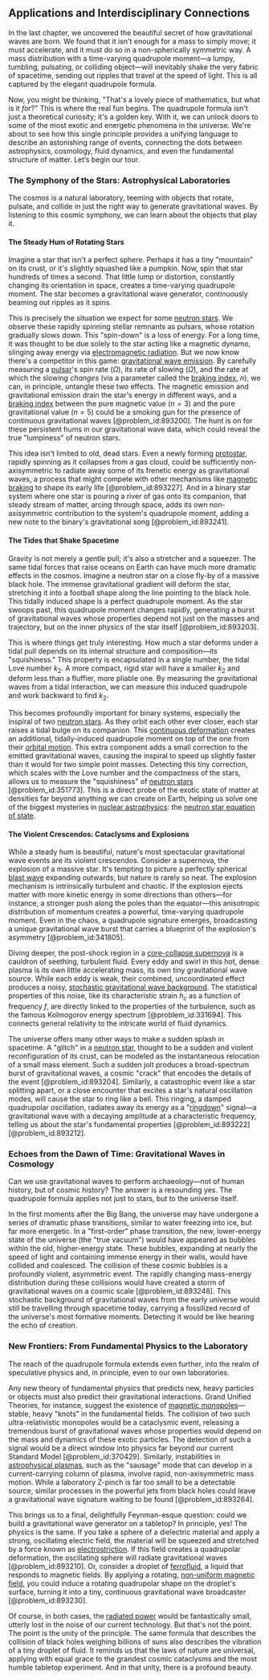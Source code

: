 ## Applications and Interdisciplinary Connections

In the last chapter, we uncovered the beautiful secret of how gravitational waves are born. We found that it isn't enough for a mass to simply move; it must accelerate, and it must do so in a non-spherically symmetric way. A mass distribution with a time-varying quadrupole moment—a lumpy, tumbling, pulsating, or colliding object—will inevitably shake the very fabric of spacetime, sending out ripples that travel at the speed of light. This is all captured by the elegant quadrupole formula.

Now, you might be thinking, "That's a lovely piece of mathematics, but what is it *for*?" This is where the real fun begins. The quadrupole formula isn't just a theoretical curiosity; it's a golden key. With it, we can unlock doors to some of the most exotic and energetic phenomena in the universe. We're about to see how this single principle provides a unifying language to describe an astonishing range of events, connecting the dots between astrophysics, cosmology, fluid dynamics, and even the fundamental structure of matter. Let’s begin our tour.

### The Symphony of the Stars: Astrophysical Laboratories

The cosmos is a natural laboratory, teeming with objects that rotate, pulsate, and collide in just the right way to generate gravitational waves. By listening to this cosmic symphony, we can learn about the objects that play it.

#### The Steady Hum of Rotating Stars

Imagine a star that isn't a perfect sphere. Perhaps it has a tiny "mountain" on its crust, or it's slightly squashed like a pumpkin. Now, spin that star hundreds of times a second. That little lump or distortion, constantly changing its orientation in space, creates a time-varying quadrupole moment. The star becomes a gravitational wave generator, continuously beaming out ripples as it spins.

This is precisely the situation we expect for some [neutron stars](@article_id:139189). We observe these rapidly spinning stellar remnants as pulsars, whose rotation gradually slows down. This "spin-down" is a loss of energy. For a long time, it was thought to be due solely to the star acting like a magnetic dynamo, slinging away energy via [electromagnetic radiation](@article_id:152422). But we now know there's a competitor in this game: [gravitational wave emission](@article_id:160346). By carefully measuring a [pulsar](@article_id:160867)'s spin rate ($\Omega$), its rate of slowing ($\dot{\Omega}$), and the rate at which the slowing *changes* (via a parameter called the [braking index](@article_id:160759), $n$), we can, in principle, untangle these two effects. The magnetic emission and gravitational emission drain the star's energy in different ways, and a [braking index](@article_id:160759) between the pure magnetic value ($n=3$) and the pure gravitational value ($n=5$) could be a smoking gun for the presence of continuous gravitational waves [@problem_id:893200]. The hunt is on for these persistent hums in our gravitational wave data, which could reveal the true "lumpiness" of neutron stars.

This idea isn't limited to old, dead stars. Even a newly forming [protostar](@article_id:158966), rapidly spinning as it collapses from a gas cloud, could be sufficiently non-axisymmetric to radiate away some of its frenetic energy as gravitational waves, a process that might compete with other mechanisms like [magnetic braking](@article_id:161416) to shape its early life [@problem_id:893227]. And in a binary star system where one star is pouring a river of gas onto its companion, that steady stream of matter, arcing through space, adds its own non-axisymmetric contribution to the system's quadrupole moment, adding a new note to the binary's gravitational song [@problem_id:893241].

#### The Tides that Shake Spacetime

Gravity is not merely a gentle pull; it's also a stretcher and a squeezer. The same tidal forces that raise oceans on Earth can have much more dramatic effects in the cosmos. Imagine a neutron star on a close fly-by of a massive black hole. The immense gravitational gradient will deform the star, stretching it into a football shape along the line pointing to the black hole. This tidally induced shape is a perfect quadrupole moment. As the star swoops past, this quadrupole moment changes rapidly, generating a burst of gravitational waves whose properties depend not just on the masses and trajectory, but on the inner physics of the star itself [@problem_id:893203].

This is where things get truly interesting. How much a star deforms under a tidal pull depends on its internal structure and composition—its "squishiness." This property is encapsulated in a single number, the tidal Love number $k_2$. A more compact, rigid star will have a smaller $k_2$ and deform less than a fluffier, more pliable one. By measuring the gravitational waves from a tidal interaction, we can measure this induced quadrupole and work backward to find $k_2$.

This becomes profoundly important for binary systems, especially the inspiral of two [neutron stars](@article_id:139189). As they orbit each other ever closer, each star raises a tidal bulge on its companion. This [continuous deformation](@article_id:151197) creates an additional, tidally-induced quadrupole moment on top of the one from their [orbital motion](@article_id:162362). This extra component adds a small correction to the emitted gravitational waves, causing the inspiral to speed up slightly faster than it would for two simple point masses. Detecting this tiny correction, which scales with the Love number and the compactness of the stars, allows us to measure the "squishiness" of [neutron stars](@article_id:139189) [@problem_id:351773]. This is a direct probe of the exotic state of matter at densities far beyond anything we can create on Earth, helping us solve one of the biggest mysteries in [nuclear astrophysics](@article_id:160521): the [neutron star equation of state](@article_id:161250).

#### The Violent Crescendos: Cataclysms and Explosions

While a steady hum is beautiful, nature's most spectacular gravitational wave events are its violent crescendos. Consider a supernova, the explosion of a massive star. It's tempting to picture a perfectly spherical [blast wave](@article_id:199067) expanding outwards, but nature is rarely so neat. The explosion mechanism is intrinsically turbulent and chaotic. If the explosion ejects matter with more kinetic energy in some directions than others—for instance, a stronger push along the poles than the equator—this anisotropic distribution of momentum creates a powerful, time-varying quadrupole moment. Even in the chaos, a quadrupole signature emerges, broadcasting a unique gravitational wave burst that carries a blueprint of the explosion's asymmetry [@problem_id:341805].

Diving deeper, the post-shock region in a [core-collapse supernova](@article_id:161372) is a cauldron of seething, turbulent fluid. Every eddy and swirl in this hot, dense plasma is its own little accelerating mass, its own tiny gravitational wave source. While each eddy is weak, their combined, uncoordinated effect produces a noisy, [stochastic gravitational wave background](@article_id:190133). The statistical properties of this noise, like its characteristic strain $h_c$ as a function of frequency $f$, are directly linked to the properties of the turbulence, such as the famous Kolmogorov energy spectrum [@problem_id:331694]. This connects general relativity to the intricate world of fluid dynamics.

The universe offers many other ways to make a sudden splash in spacetime. A "glitch" in a [neutron star](@article_id:146765), thought to be a sudden and violent reconfiguration of its crust, can be modeled as the instantaneous relocation of a small mass element. Such a sudden jolt produces a broad-spectrum burst of gravitational waves, a cosmic "crack" that encodes the details of the event [@problem_id:893204]. Similarly, a catastrophic event like a star splitting apart, or a close encounter that excites a star's natural oscillation modes, will cause the star to ring like a bell. This ringing, a damped quadrupolar oscillation, radiates away its energy as a "[ringdown](@article_id:261011)" signal—a gravitational wave with a decaying amplitude at a characteristic frequency, telling us about the star's fundamental properties [@problem_id:893222] [@problem_id:893212].

### Echoes from the Dawn of Time: Gravitational Waves in Cosmology

Can we use gravitational waves to perform archaeology—not of human history, but of cosmic history? The answer is a resounding yes. The quadrupole formula applies not just to stars, but to the universe itself.

In the first moments after the Big Bang, the universe may have undergone a series of dramatic phase transitions, similar to water freezing into ice, but far more energetic. In a "first-order" phase transition, the new, lower-energy state of the universe (the "true vacuum") would have appeared as bubbles within the old, higher-energy state. These bubbles, expanding at nearly the speed of light and containing immense energy in their walls, would have collided and coalesced. The collision of these cosmic bubbles is a profoundly violent, asymmetric event. The rapidly changing mass-energy distribution during these collisions would have created a storm of gravitational waves on a cosmic scale [@problem_id:893248]. This stochastic background of gravitational waves from the early universe would still be travelling through spacetime today, carrying a fossilized record of the universe's most formative moments. Detecting it would be like hearing the echo of creation.

### New Frontiers: From Fundamental Physics to the Laboratory

The reach of the quadrupole formula extends even further, into the realm of speculative physics and, in principle, even to our own laboratories.

Any new theory of fundamental physics that predicts new, heavy particles or objects must also predict their gravitational interactions. Grand Unified Theories, for instance, suggest the existence of [magnetic monopoles](@article_id:142323)—stable, heavy "knots" in the fundamental fields. The collision of two such ultra-relativistic monopoles would be a cataclysmic event, releasing a tremendous burst of gravitational waves whose properties would depend on the mass and dynamics of these exotic particles. The detection of such a signal would be a direct window into physics far beyond our current Standard Model [@problem_id:370429]. Similarly, instabilities in [astrophysical plasmas](@article_id:267326), such as the "sausage" mode that can develop in a current-carrying column of plasma, involve rapid, non-axisymmetric mass motion. While a laboratory Z-pinch is far too small to be a detectable source, similar processes in the powerful jets from black holes could leave a gravitational wave signature waiting to be found [@problem_id:893264].

This brings us to a final, delightfully Feynman-esque question: could we build a gravitational wave generator on a tabletop? In principle, yes! The physics is the same. If you take a sphere of a dielectric material and apply a strong, oscillating electric field, the material will be squeezed and stretched by a force known as [electrostriction](@article_id:154712). If this field creates a quadrupolar deformation, the oscillating sphere will radiate gravitational waves [@problem_id:893210]. Or, consider a droplet of [ferrofluid](@article_id:201539), a liquid that responds to magnetic fields. By applying a rotating, [non-uniform magnetic field](@article_id:270134), you could induce a rotating quadrupolar shape on the droplet's surface, turning it into a tiny, continuous gravitational wave broadcaster [@problem_id:893230].

Of course, in both cases, the [radiated power](@article_id:273759) would be fantastically small, utterly lost in the noise of our current technology. But that's not the point. The point is the unity of the principle. The same formula that describes the collision of black holes weighing billions of suns also describes the vibration of a tiny droplet of fluid. It reminds us that the laws of nature are universal, applying with equal grace to the grandest cosmic cataclysms and the most humble tabletop experiment. And in that unity, there is a profound beauty.